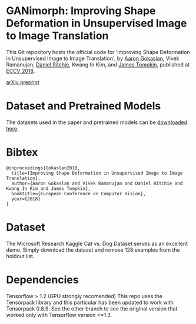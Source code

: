 # GANimorph: Improving Shape Deformation in Unsupervised Image to Image Translation

This Git repository hosts the official code for 'Improving Shape Deformation in Unsupervised Image to Image Translation', by [Aaron Gokaslan](https://skylion007.github.io/), Vivek Ramanujan, [Daniel Ritchie](https://dritchie.github.io/), Kwang In Kim, and [James Tompkin](www.jamestompkin.com), published at [ECCV 2018](https://eccv2018.org/).

[arXiv preprint](http://arxiv.org/abs/1808.04325)

# Dataset and Pretrained Models
The datasets used in the paper and  pretrained models can be [downloaded here](https://drive.google.com/drive/u/1/folders/1xhOp43mmPSmL1_P6oYVzGNBgmAWeDYMO).

# Bibtex

```
@inproceedings{Gokaslan2018,
  title={Improving Shape Deformation in Unsupervised Image to Image Translation},
  author={Aaron Gokaslan and Vivek Ramanujan and Daniel Ritchie and Kwang In Kim and James Tompkin},
  booktitle={European Conference on Computer Vision},
  year={2018}
}
```

# Dataset
The Microsoft Research Kaggle Cat vs. Dog Dataset serves as an excellent demo. Simply download the dataset and remove 128 examples from the holdout list.

# Dependencies

Tensorflow > 1.2 (GPU strongly recomended)
This repo uses the Tensorpack library and this particular has been updated to work with Tensorpack 0.8.9.
See the other branch to see the original version that worked only with Tensorflow version <=1.3.

